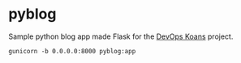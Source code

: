 # pyblog

Sample python blog app made Flask for the [DevOps Koans](https://github.com/HashNuke/devops-koans) project.

```
gunicorn -b 0.0.0.0:8000 pyblog:app
```
